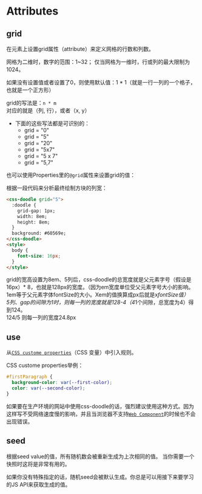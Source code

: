
# Attributes

## grid
在元素上设置grid属性（attribute）来定义网格的行数和列数。

网格为二维时，数字的范围：1~32；
仅当网格为一维时，行或列的最大限制为1024。

如果没有设置值或者设置了0，则使用默认值：1 * 1（就是一行一列的一个格子，也就是一个正方形）

grid的写法是：`n * m`  
对应的就是（列, 行），或者（x, y）
- 下面的这些写法都是可识别的：
    - grid = "0"
    - grid = "5"
    - grid = "20"
    - grid = "5x7"
    - grid = "5 x 7"
    - grid = "5,7"

也可以使用Properties里的`@grid`属性来设置grid的值：

根据一段代码来分析最终绘制方块的列宽：
```html
<css-doodle grid="5">
  :doodle { 
    grid-gap: 1px; 
    width: 8em; 
    height: 8em; 
  } 
  background: #60569e;
</css-doodle>
<style>
  body {
    font-size: 16px;
  }
</style>
```
grid的宽高设置为8em、5列后，css-doodle的总宽度就是父元素字号（假设是16px）* 8，也就是128px的宽度。（因为em宽度单位受父元素字号大小的影响。1em等于父元素字体fontSize的大小。Xem的值换算成px后就是x*fontSize值）  
5列、gap的间隙为1时，则每一列的宽度就是128-4（4*1个间隙，总宽度为4）得到124。  
124/5 则每一列的宽度24.8px  
## use
从[`CSS custome properties`](https://developer.mozilla.org/en-US/docs/Web/CSS/--*)（CSS 变量）中引入规则。

CSS custome properties举例：
```css
#firstParagraph {
  background-color: var(--first-color);
  color: var(--second-color);
}
```

如果要在生产环境的网站中使用css-doodle的话，强烈建议使用这种方式。因为这样写不受网络速度慢的影响，并且当浏览器不支持[`Web Component`](https://developer.mozilla.org/zh-CN/docs/Web/Web_Components)的时候也不会出现错误。

## seed
根据seed value的值，所有随机数会被重新生成为上次相同的值。
当你需要一个快照时这将是非常有用的。

如果你没有特殊指定的话，随机seed会被默认生成。你总是可以用接下来要学习的JS API来获取生成的值。

